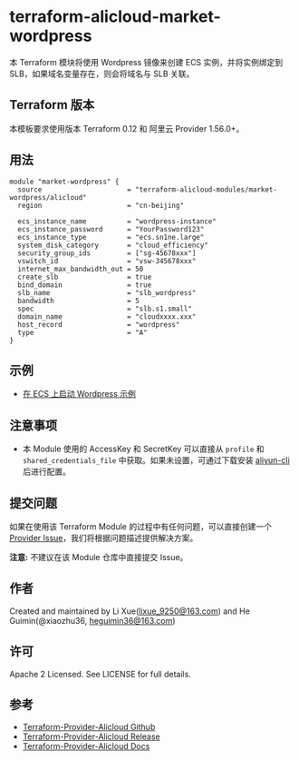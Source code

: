 terraform-alicloud-market-wordpress
=====================================================================

本 Terraform 模块将使用 Wordpress 镜像来创建 ECS 实例，并将实例绑定到 SLB，如果域名变量存在，则会将域名与 SLB 关联。

## Terraform 版本

本模板要求使用版本 Terraform 0.12 和 阿里云 Provider 1.56.0+。

## 用法

```hcl
module "market-wordpress" {
  source                     = "terraform-alicloud-modules/market-wordpress/alicloud"
  region                     = "cn-beijing"

  ecs_instance_name          = "wordpress-instance"
  ecs_instance_password      = "YourPassword123"
  ecs_instance_type          = "ecs.sn1ne.large"
  system_disk_category       = "cloud_efficiency"
  security_group_ids         = ["sg-45678xxx"]
  vswitch_id                 = "vsw-345678xxx"
  internet_max_bandwidth_out = 50
  create_slb                 = true
  bind_domain                = true
  slb_name                   = "slb_wordpress"
  bandwidth                  = 5
  spec                       = "slb.s1.small"
  domain_name                = "cloudxxxx.xxx"
  host_record                = "wordpress"
  type                       = "A"
}  
```

## 示例

* [在 ECS 上启动 Wordpress 示例](https://github.com/terraform-alicloud-modules/terraform-alicloud-market-wordpress/tree/master/examples/complete)

## 注意事项

* 本 Module 使用的 AccessKey 和 SecretKey 可以直接从 `profile` 和 `shared_credentials_file` 中获取。如果未设置，可通过下载安装 [aliyun-cli](https://github.com/aliyun/aliyun-cli#installation) 后进行配置。

提交问题
------
如果在使用该 Terraform Module 的过程中有任何问题，可以直接创建一个 [Provider Issue](https://github.com/terraform-providers/terraform-provider-alicloud/issues/new)，我们将根据问题描述提供解决方案。

**注意:** 不建议在该 Module 仓库中直接提交 Issue。

作者
-------
Created and maintained by Li Xue(lixue_9250@163.com) and He Guimin(@xiaozhu36, heguimin36@163.com)

许可
----
Apache 2 Licensed. See LICENSE for full details.

参考
---------
* [Terraform-Provider-Alicloud Github](https://github.com/terraform-providers/terraform-provider-alicloud)
* [Terraform-Provider-Alicloud Release](https://releases.hashicorp.com/terraform-provider-alicloud/)
* [Terraform-Provider-Alicloud Docs](https://www.terraform.io/docs/providers/alicloud/index.html)

